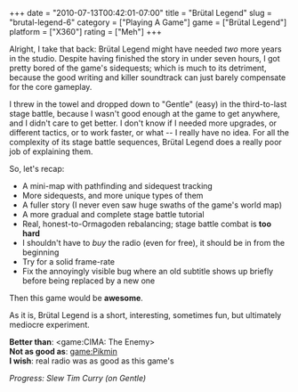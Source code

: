 +++
date = "2010-07-13T00:42:01-07:00"
title = "Brütal Legend"
slug = "brutal-legend-6"
category = ["Playing A Game"]
game = ["Brütal Legend"]
platform = ["X360"]
rating = ["Meh"]
+++

Alright, I take that back: Brütal Legend might have needed <i>two</i> more years in the studio.  Despite having finished the story in under seven hours, I got pretty bored of the game's sidequests; which is much to its detriment, because the good writing and killer soundtrack can just barely compensate for the core gameplay.

I threw in the towel and dropped down to "Gentle" (easy) in the third-to-last stage battle, because I wasn't good enough at the game to get anywhere, and I didn't care to get better.  I don't know if I needed more upgrades, or different tactics, or to work faster, or what -- I really have no idea.  For all the complexity of its stage battle sequences, Brütal Legend does a really poor job of explaining them.

So, let's recap:

* A mini-map with pathfinding and sidequest tracking
* More sidequests, and more unique types of them
* A fuller story (I never even saw huge swaths of the game's world map)
* A more gradual and complete stage battle tutorial
* Real, honest-to-Ormagoden rebalancing; stage battle combat is <b>too hard</b>
* I shouldn't have to <i>buy</i> the radio (even for free), it should be in from the beginning
* Try for a solid frame-rate
* Fix the annoyingly visible bug where an old subtitle shows up briefly before being replaced by a new one

Then this game would be <b>awesome</b>.

As it is, Brütal Legend is a short, interesting, sometimes fun, but ultimately mediocre experiment.

<b>Better than</b>: <game:CIMA: The Enemy>  
<b>Not as good as</b>: <game:Pikmin>  
<b>I wish</b>: real radio was as good as this game's

<i>Progress: Slew Tim Curry (on Gentle)</i>
